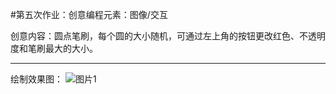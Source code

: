 #第五次作业：创意编程元素：图像/交互

创意内容：圆点笔刷，每个圆的大小随机，可通过左上角的按钮更改红色、不透明度和笔刷最大的大小。
***
绘制效果图：
![图片1](https://user-images.githubusercontent.com/90952715/137900483-d137ab49-409b-4dd1-b41c-b48d898a7d90.png)

